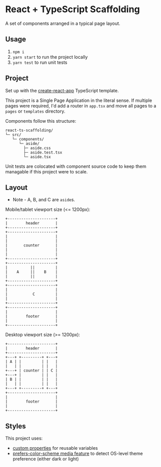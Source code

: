 # React + TypeScript Scaffolding
A set of components arranged in a typical page layout.

## Usage
1. `npm i`
2. `yarn start` to run the project locally
3. `yarn test` to run unit tests

## Project
Set up with the [create-react-app](https://create-react-app.dev) TypeScript template.

This project is a Single Page Application in the literal sense. If multiple pages were required, I'd add a router in `app.tsx` and move all pages to a `pages` or `templates` directory.

Components follow this structure:
```
react-ts-scaffolding/
└─ src/
   └─ components/
      └─ aside/
        ├─ aside.css
        ├─ aside.test.tsx
        └─ aside.tsx
```

Unit tests are colocated with component source code to keep them managable if this project were to scale.

## Layout
- Note - A, B, and C are `aside`s.

Mobile/tablet viewport size (<= 1200px):

```
+---------------------+
|        header       |
+---------------------+
+---------------------+
|                     |
|                     |
|       counter       |
|                     |
|                     |
+---------------------+
+---------------------+
|          ||         |
|    A     ||    B    |
|          ||         |
+---------------------+
+---------------------+
|                     |
|           C         |
|                     |
+---------------------+
+---------------------+
|                     |
|        footer       |
|                     |
+---------------------+
```

Desktop viewport size (>= 1200px):

```
+---------------------+
|        header       |
+---------------------+
+---+ +---------+ +---+
| A | |         | |   |
|   | |         | |   |
+---+ | counter | | C |
+---+ |         | |   |
| B | |         | |   |
|   | |         | |   |
+---+ +---------+ +---+
+---------------------+
|                     |
|        footer       |
|                     |
+---------------------+
```

## Styles
This project uses:
- [custom properties](https://developer.mozilla.org/en-US/docs/Web/CSS/--*) for reusable variables
- [prefers-color-scheme media feature](https://developer.mozilla.org/en-US/docs/Web/CSS/@media/prefers-color-scheme) to detect OS-level theme preference (either dark or light)
